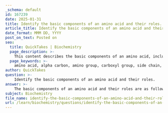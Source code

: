 ```yaml
---
_schema: default
id: 167239
date: 2025-01-31
title: Identify the basic components of an amino acid and their roles.
article_title: Identify the basic components of an amino acid and their roles.
date_format: MMM DD, YYYY
post_on_text: Posted on
seo:
  title: QuickTakes | Biochemistry
  page_description: >-
    This content describes the basic components of an amino acid, including the alpha carbon, amino group, carboxyl group, and side chain, and outlines their roles in protein structure and function.
  page_keywords: >-
    amino acid, alpha carbon, amino group, carboxyl group, side chain, R-group, peptide bonds, protein synthesis, biological systems, chemical structure, properties of amino acids
author: QuickTakes
question: >-
    Identify the basic components of an amino acid and their roles.
answer: >-
    The basic components of an amino acid and their roles are as follows:\n\n1. **Alpha Carbon (α-carbon)**:\n   - **Role**: The α-carbon is the central carbon atom to which all other components of the amino acid are attached. It serves as the backbone of the amino acid structure, providing a framework for the attachment of the amino group, carboxyl group, and side chain (R-group).\n\n2. **Amino Group (-NH₂)**:\n   - **Role**: This functional group acts as a base, capable of accepting protons (H⁺) in solution. This property is significant for the amino acid's behavior in different pH environments and contributes to the buffering capacity in biological systems. The amino group is essential for the formation of peptide bonds, which link amino acids together to form proteins.\n\n3. **Carboxyl Group (-COOH)**:\n   - **Role**: The carboxyl group acts as an acid, capable of donating protons. This property is crucial for the formation of peptide bonds, as it allows the carboxyl group of one amino acid to react with the amino group of another, facilitating the linkage of amino acids in protein synthesis.\n\n4. **Side Chain (R-group)**:\n   - **Role**: The R-group is the variable component of the amino acid that determines its unique properties and characteristics. The nature of the R-group influences the amino acid's polarity, hydrophobicity or hydrophilicity, and overall behavior in biological systems. There are 20 standard amino acids, each with distinct R-groups that categorize them into non-polar, polar, and charged amino acids, affecting their interactions and functions in proteins.\n\nThese components collectively contribute to the structure and function of proteins, influencing everything from protein synthesis to the specific roles proteins play in biological systems.
subject: Biochemistry
file_name: identify-the-basic-components-of-an-amino-acid-and-their-roles.md
url: /learn/biochemistry/questions/identify-the-basic-components-of-an-amino-acid-and-their-roles
---
```


&nbsp;